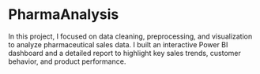 # PharmaAnalysis
In this project, I focused on data cleaning, preprocessing, and visualization to analyze pharmaceutical sales data. I built an interactive Power BI dashboard and a detailed report to highlight key sales trends, customer behavior, and product performance. 
